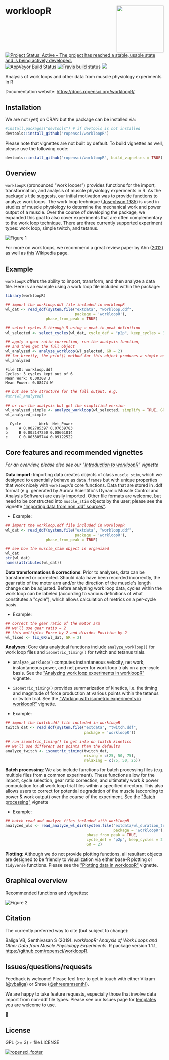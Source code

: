 workloopR <img src="https://github.com/ropensci/workloopR/raw/master/images/workloopR_icon_300dpi.png" align="right" width="150px"/>
=======================================================================================

  <!-- badges: start -->
[![Project Status: Active – The project has reached a stable, usable state and is being actively developed.](https://www.repostatus.org/badges/latest/active.svg)](https://www.repostatus.org/#active)  [![AppVeyor Build Status](https://ci.appveyor.com/api/projects/status/github/ropensci/workloopR?branch=master&svg=true)](https://ci.appveyor.com/project/ropensci/workloopR)  [![Travis build status](https://travis-ci.org/ropensci/workloopR.svg?branch=master)](https://travis-ci.org/ropensci/workloopR)
[![](https://badges.ropensci.org/326_status.svg)](https://github.com/ropensci/software-review/issues/326)
  <!-- badges: end -->

Analysis of work loops and other data from muscle physiology experiments in R

Documentation website: https://docs.ropensci.org/workloopR/

## Installation

We are not (yet) on CRAN but the package can be installed via:
``` r
#install.packages("devtools") # if devtools is not installed
devtools::install_github("ropensci/workloopR")
```

Please note that vignettes are not built by default. To build vignettes as well, please use the following code:
``` r
devtools::install_github("ropensci/workloopR", build_vignettes = TRUE)
```



## Overview

`workloopR` (pronounced "work looper") provides functions for the import, transformation, and analysis of muscle physiology experiments in R. As the package's title suggests, our initial motivation was to provide functions to analyze work loops. The work loop technique ([Josephson 1985](https://jeb.biologists.org/content/114/1/493)) is used in studies of muscle physiology to determine the mechanical work and power output of a muscle. Over the course of developing the package, we expanded this goal to also cover experiments that are often complementary to the work loop technique. There are three currently supported experiment types: work loop, simple twitch, and tetanus.

![Figure 1](https://github.com/ropensci/workloopR/raw/master/images/fig1_workloop.png)

For more on work loops, we recommend a great review paper by Ahn ([2012](https://dx.doi.org/10.1242/jeb.062752)) as well as [this](https://en.wikipedia.org/wiki/Work_loop) Wikipedia page.



## Example

`workloopR` offers the ability to import, transform, and then analyze a data file. Here is an example using a work loop file included within the package:

```r
library(workloopR)

## import the workloop.ddf file included in workloopR
wl_dat <- read_ddf(system.file("extdata", "workloop.ddf",
                               package = 'workloopR'),
                  phase_from_peak = TRUE)

## select cycles 3 through 5 using a peak-to-peak definition
wl_selected <- select_cycles(wl_dat, cycle_def = "p2p", keep_cycles = 3:5)

## apply a gear ratio correction, run the analysis function,
## and then get the full object
wl_analyzed <- analyze_workloop(wl_selected, GR = 2)
## for brevity, the print() method for this object produces a simple output
wl_analyzed
```
	File ID: workloop.ddf
	Cycles: 3 cycles kept out of 6
	Mean Work: 0.00308 J
	Mean Power: 0.08474 W
```r
## but see the structure for the full output, e.g.
#str(wl_analyzed)

## or run the analysis but get the simplified version
wl_analyzed_simple <- analyze_workloop(wl_selected, simplify = TRUE, GR = 2)
wl_analyzed_simple
```
	  Cycle        Work  Net_Power
	a     A 0.002785397 0.07639783
	b     B 0.003147250 0.08661014
	c     C 0.003305744 0.09122522



## Core features and recommended vignettes

*For an overview, please also see our ["Introduction to workloopR"](https://docs.ropensci.org//workloopR/articles/Introduction-to-workloopR.html) vignette*

**Data import**: Importing data creates objects of class `muscle_stim`, which we designed to essentially behave as `data.frame`s but with unique properties that work nicely with ``workloopR``'s core functions. Data that are stored in .ddf format (e.g. generated by Aurora Scientific's Dynamic Muscle Control and Analysis Software) are easily imported. Other file formats are welcome, but need to be constructed into `muscle_stim` objects by the user; please see the vignette ["Importing data from non .ddf sources"](https://docs.ropensci.org/workloopR/articles/non-ddf-sources.html).

- Example:

```R
## import the workloop.ddf file included in workloopR
wl_dat <- read_ddf(system.file("extdata", "workloop.ddf",
                               package = 'workloopR'),
                  phase_from_peak = TRUE)

## see how the muscle_stim object is organized
wl_dat
str(wl_dat)
names(attributes(wl_dat))
```


**Data transformations & corrections**: Prior to analyses, data can be transformed or corrected. Should data have been recorded incorrectly, the gear ratio of the motor arm and/or the direction of the muscle's length change can be adjusted. Before analyzing work loop data, cycles within the work loop can be labeled (according to various definitions of what constitutes a "cycle"), which allows calculation of metrics on a per-cycle basis.

- Example:

```R
## correct the gear ratio of the motor arm
## we'll use gear ratio = 2
## this multiples Force by 2 and divides Position by 2
wl_fixed <- fix_GR(wl_dat, GR = 2)
```


**Analyses**: Core data analytical functions include ``analyze_workloop()`` for work loop files and ``isometric_timing()`` for twitch and tetanus trials.

- ``analyze_workloop()`` computes instantaneous velocity, net work, instantaneous power, and net power for work loop trials on a per-cycle basis. See the ["Analyzing work loop experiments in workloopR"](https://docs.ropensci.org/workloopR/articles/Analyzing-workloops.html) vignette.

- ``isometric_timing()`` provides summarization of kinetics, i.e. the timing and magnitude of force production at various points within the tetanus or twitch trial. See the ["Working with isometric experiments in workloopR"](https://docs.ropensci.org/workloopR/articles/Calculating-twitch-kinetics.html) vignette.

- Example:

```R
## import the twitch.ddf file included in workloopR
twitch_dat <- read_ddf(system.file("extdata", "twitch.ddf",
                                   package = 'workloopR'))

## run isometric_timing() to get info on twitch kinetics
## we'll use different set points than the defaults
analyze_twitch <- isometric_timing(twitch_dat,
                                   rising = c(25, 50, 75),
                                   relaxing = c(75, 50, 25))
```


**Batch processing**: We also include functions for batch processing files (e.g. multiple files from a common experiment). These functions allow for the import, cycle selection, gear ratio correction, and ultimately work & power computation for all work loop trial files within a specified directory.  This also allows users to correct for potential degradation of the muscle (according to power & work output) over the course of the experiment. See the ["Batch processing"](https://docs.ropensci.org/articles/batch-processing.html) vignette

- Example:

```R
## batch read and analyze files included with workloopR
analyzed_wls <- read_analyze_wl_dir(system.file("extdata/wl_duration_trials",
                                                package = 'workloopR'),
                                    phase_from_peak = TRUE,
                                    cycle_def = "p2p", keep_cycles = 2:4,
                                    GR = 2)
```


**Plotting**: Although we do not provide plotting functions, all resultant objects are designed to be friendly to visualization via either base-R plotting or `tidyverse` functions. Please see the ["Plotting data in workloopR"](https://docs.ropensci.org/articles/Plotting-workloopR.html) vignette.



## Graphical overview

Recommended functions and vignettes:

![Figure 2](https://github.com/ropensci/workloopR/raw/master/images/fig2_flowchart.png)



## Citation

The currently preferred way to cite (but subject to change):

Baliga VB, Senthivasan S (2019). *workloopR: Analysis of Work Loops and Other Data from Muscle Physiology Experiments*. R package version
1.1.1, <https://github.com/ropensci/workloopR>.



## Issues/questions/requests

Feedback is welcome! Please feel free to get in touch with either Vikram ([@vbaliga](https://github.com/vbaliga)) or Shree ([@shreeramsenthi](https://github.com/shreeramsenthi)).

We are happy to take feature requests, especially those that involve data import from non-ddf file types. Please see our Issues page for [templates](https://github.com/ropensci/workloopR/issues/new/choose) you are welcome to use.  

🐢



## License

GPL (>= 3) + file LICENSE


[![ropensci_footer](https://ropensci.org/public_images/ropensci_footer.png)](https://ropensci.org)

